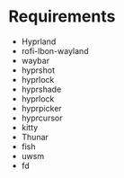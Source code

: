 # Requirements
 - Hyprland
 - rofi-lbon-wayland
 - waybar
 - hyprshot
 - hyprlock
 - hyprshade
 - hyprlock
 - hyprpicker
 - hyprcursor
 - kitty
 - Thunar
 - fish
 - uwsm
 - fd